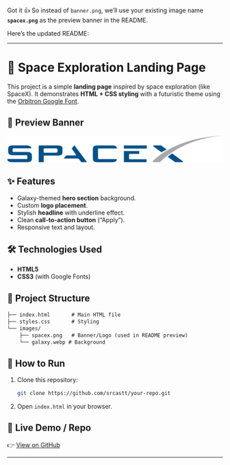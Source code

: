 Got it 👍
So instead of `banner.png`, we’ll use your existing image name **`spacex.png`** as the preview banner in the README.

Here’s the updated README:

---

# 🚀 Space Exploration Landing Page

This project is a simple **landing page** inspired by space exploration (like SpaceX).
It demonstrates **HTML + CSS styling** with a futuristic theme using the [Orbitron Google Font](https://fonts.google.com/specimen/Orbitron).

## 📸 Preview Banner

<p align="center">
  <img src="images/spacex.png" alt="Landing Page Preview" width="800">
</p>

## ✨ Features

* Galaxy-themed **hero section** background.
* Custom **logo placement**.
* Stylish **headline** with underline effect.
* Clean **call-to-action button** (“Apply”).
* Responsive text and layout.

## 🛠️ Technologies Used

* **HTML5**
* **CSS3** (with Google Fonts)

## 📂 Project Structure

```
├── index.html       # Main HTML file
├── styles.css       # Styling
└── images/
    ├── spacex.png   # Banner/Logo (used in README preview)
    └── galaxy.webp # Background
```

## 🚀 How to Run

1. Clone this repository:

   ```bash
   git clone https://github.com/srcastt/your-repo.git
   ```
2. Open `index.html` in your browser.

## 🔗 Live Demo / Repo

👉 [View on GitHub](https://github.com/srcastt/your-repo)

---

